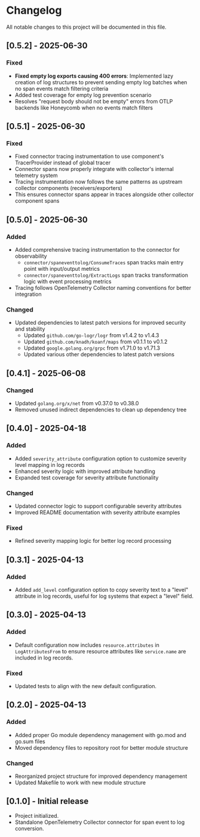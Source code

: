 # Changelog

All notable changes to this project will be documented in this file.

## [0.5.2] - 2025-06-30

### Fixed
- **Fixed empty log exports causing 400 errors**: Implemented lazy creation of log structures to prevent sending empty log batches when no span events match filtering criteria
- Added test coverage for empty log prevention scenario  
- Resolves "request body should not be empty" errors from OTLP backends like Honeycomb when no events match filters

## [0.5.1] - 2025-06-30

### Fixed
- Fixed connector tracing instrumentation to use component's TracerProvider instead of global tracer
- Connector spans now properly integrate with collector's internal telemetry system
- Tracing instrumentation now follows the same patterns as upstream collector components (receivers/exporters)
- This ensures connector spans appear in traces alongside other collector component spans

## [0.5.0] - 2025-06-30

### Added
- Added comprehensive tracing instrumentation to the connector for observability
  - `connector/spaneventtolog/ConsumeTraces` span tracks main entry point with input/output metrics
  - `connector/spaneventtolog/ExtractLogs` span tracks transformation logic with event processing metrics
- Tracing follows OpenTelemetry Collector naming conventions for better integration

### Changed
- Updated dependencies to latest patch versions for improved security and stability
  - Updated `github.com/go-logr/logr` from v1.4.2 to v1.4.3
  - Updated `github.com/knadh/koanf/maps` from v0.1.1 to v0.1.2
  - Updated `google.golang.org/grpc` from v1.71.0 to v1.71.3
  - Updated various other dependencies to latest patch versions

## [0.4.1] - 2025-06-08

### Changed
- Updated `golang.org/x/net` from v0.37.0 to v0.38.0
- Removed unused indirect dependencies to clean up dependency tree

## [0.4.0] - 2025-04-18

### Added
- Added `severity_attribute` configuration option to customize severity level mapping in log records
- Enhanced severity logic with improved attribute handling
- Expanded test coverage for severity attribute functionality

### Changed
- Updated connector logic to support configurable severity attributes
- Improved README documentation with severity attribute examples

### Fixed
- Refined severity mapping logic for better log record processing

## [0.3.1] - 2025-04-13

### Added
- Added `add_level` configuration option to copy severity text to a "level" attribute in log records, useful for log systems that expect a "level" field.

## [0.3.0] - 2025-04-13

### Added
- Default configuration now includes `resource.attributes` in `LogAttributesFrom` to ensure resource attributes like `service.name` are included in log records.

### Fixed
- Updated tests to align with the new default configuration.

## [0.2.0] - 2025-04-13

### Added
- Added proper Go module dependency management with go.mod and go.sum files
- Moved dependency files to repository root for better module structure

### Changed
- Reorganized project structure for improved dependency management
- Updated Makefile to work with new module structure

## [0.1.0] - Initial release

- Project initialized.
- Standalone OpenTelemetry Collector connector for span event to log conversion.
